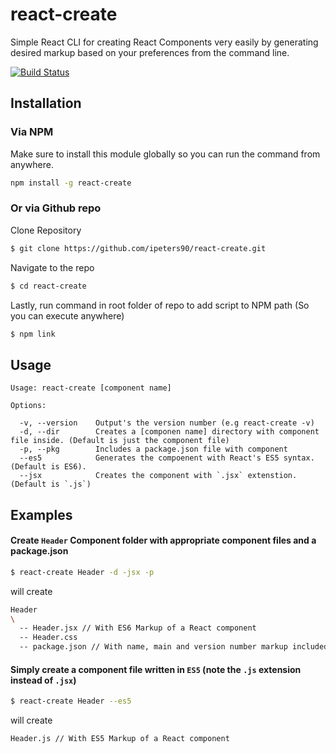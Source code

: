 # react-create
Simple React CLI for creating  React Components very easily by generating desired markup based on your preferences from the command line.

[![Build Status](https://travis-ci.org/ipeters90/react-create.svg?branch=master)](https://travis-ci.org/ipeters90/react-create)
## Installation
### Via NPM
Make sure to install this module globally so you can run the command from anywhere.
```bash
npm install -g react-create
```
### Or via Github repo
Clone Repository
```bash
$ git clone https://github.com/ipeters90/react-create.git
```
Navigate to the repo
```bash
$ cd react-create
```
Lastly, run command in root folder of repo to add script to NPM path (So you can execute anywhere)
```bash
$ npm link
```

## Usage

    Usage: react-create [component name]

    Options:

      -v, --version    Output's the version number (e.g react-create -v)
      -d, --dir        Creates a [componen name] directory with component file inside. (Default is just the component file)
      -p, --pkg        Includes a package.json file with component
      --es5            Generates the compoenent with React's ES5 syntax. (Default is ES6).
      --jsx            Creates the component with `.jsx` extenstion. (Default is `.js`)
      
## Examples
#### Create `Header` Component folder with appropriate component files and a package.json 
```bash
$ react-create Header -d -jsx -p
```
will create
```bash
Header
\
  -- Header.jsx // With ES6 Markup of a React component
  -- Header.css
  -- package.json // With name, main and version number markup included
```

#### Simply create a component file written in `ES5` (note the `.js` extension instead of `.jsx`)
```bash
$ react-create Header --es5
```
will create
```bash
Header.js // With ES5 Markup of a React component
```
